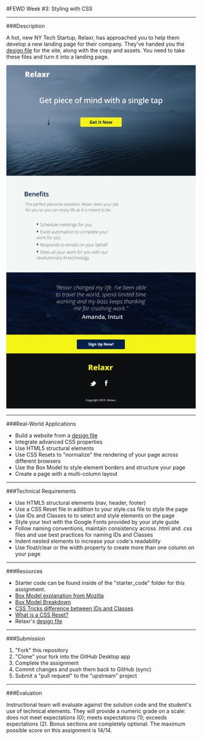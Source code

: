 #FEWD Week #3: Styling with CSS

---

###Description 

A hot, new NY Tech Startup, Relaxr, has approached you to help them develop a new landing page for their company. They've handed you the [design file](design_file) for the site, along with the copy and assets. You need to take these files and turn it into a landing page.

![Relaxr Landing Page](images/relaxr_landing.jpg)

---

###Real-World Applications

- Build a website from a [design file](design_file)
- Integrate advanced CSS properties
- Use HTML5 structural elements
- Use CSS Resets to "normalize" the rendering of your page across different browsers
- Use the Box Model to style element borders and structure your page
- Create a page with a multi-column layout 

---

###Technical Requirements 

- Use HTML5 structural elements (nav, header, footer)
- Use a CSS Reset file in addition to your style.css file to style the page
- Use IDs and Classes to to select and style elements on the page
- Style your text with the Google Fonts provided by your style guide
- Follow naming conventions, maintain consistency across .html and .css files and use best practices for naming IDs and Classes
- Indent nested elements to increase your code's readability
- Use float/clear or the width property to create more than one column on your page

---

###Resources

- Starter code can be found inside of the "starter_code" folder for this assignment. 
- [Box Model explanation from Mozilla](https://developer.mozilla.org/en-US/docs/Web/CSS/box_model)
- [Box Model Breakdown](http://learn.shayhowe.com/html-css/opening-the-box-model/)
- [CSS Tricks difference between IDs and Classes](https://css-tricks.com/the-difference-between-id-and-class/)
- [What is a CSS Reset?](http://www.cssreset.com/what-is-a-css-reset/)
- Relaxr's [design file](design_file)

---

###Submission

1. "Fork" this repository
2. "Clone" your fork into the GitHub Desktop app
3. Complete the assignment
4. Commit changes and push them back to GitHub (sync)
5. Submit a "pull request" to the "upstream" project

---

###Evaluation

Instructional team will evaluate against the solution code and the student's use of technical elements. They will provide a numeric grade on a scale: does not meet expectations (0); meets expectations (1); exceeds expectations (2). Bonus sections are completely optional. The maximum possible score on this assignment is 14/14. 

